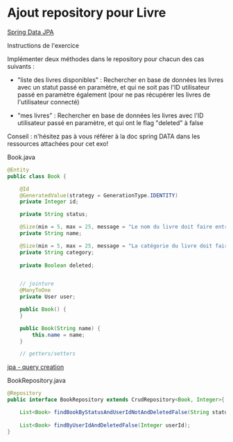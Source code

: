 # Ajout repository pour Livre

[Spring Data JPA](https://docs.spring.io/spring-data/jpa/docs/current/reference/html/#reference)

Instructions de l'exercice

Implémenter deux méthodes dans le repository pour chacun des cas suivants :

- "liste des livres disponibles" : Rechercher en base de données les livres avec 
  un statut passé en paramètre, et qui ne soit pas l'ID utilisateur passé en paramètre 
  également (pour ne pas récupérer les livres de l'utilisateur connecté)

- "mes livres" : Rechercher en base de données les livres avec l'ID utilisateur passé 
  en paramètre, et qui ont le flag "deleted" à false

Conseil : n'hésitez pas à vous référer à la doc spring DATA dans les ressources attachées pour cet exo!

Book.java

````java
@Entity
public class Book {

	@Id
	@GeneratedValue(strategy = GenerationType.IDENTITY)
	private Integer id;

	private String status;

	@Size(min = 5, max = 25, message = "Le nom du livre doit faire entre 5 et 25 carcatères")
	private String name;

	@Size(min = 5, max = 25, message = "La catégorie du livre doit faire entre 5 et 25 carcatères")
	private String category;
	
    private Boolean deleted;


	// jointure
	@ManyToOne
	private User user;

	public Book() {
	}

	public Book(String name) {
		this.name = name;
	}

	// getters/setters
````


[jpa - query creation](https://docs.spring.io/spring-data/jpa/docs/current/reference/html/#jpa.query-methods.query-creation)

BookRepository.java

````java
@Repository
public interface BookRepository extends CrudRepository<Book, Integer>{

	List<Book> findBookByStatusAndUserIdNotAndDeletedFalse(String status, Integer userId);
	
	List<Book> findByUserIdAndDeletedFalse(Integer userId);
}
````